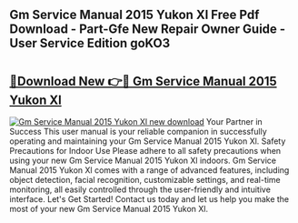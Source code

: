 ## Gm Service Manual 2015 Yukon Xl Free Pdf Download - Part-Gfe New Repair Owner Guide - User Service Edition goKO3

# <h2><a href="http://bc54239.oget.top/?id=Gm+Service+Manual+2015+Yukon+Xl">🔗Download New 👉🔴 Gm Service Manual 2015 Yukon Xl</a></h2>

[![Gm Service Manual 2015 Yukon Xl new download](https://i.imgur.com/5g1atiW.png)](http://bc54239.oget.top/?id=Gm+Service+Manual+2015+Yukon+Xl)
Your Partner in Success This user manual is your reliable companion in successfully operating and maintaining your Gm Service Manual 2015 Yukon Xl. Safety Precautions for Indoor Use Please adhere to all safety precautions when using your new Gm Service Manual 2015 Yukon Xl indoors. Gm Service Manual 2015 Yukon Xl comes with a range of advanced features, including object detection, facial recognition, customizable settings, and real-time monitoring, all easily controlled through the user-friendly and intuitive interface. Let's Get Started! Contact us today and let us help you make the most of your new Gm Service Manual 2015 Yukon Xl.
